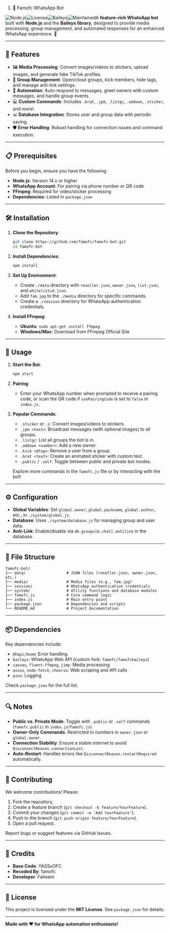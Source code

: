 1. 🌟 Famofc WhatsApp Bot

![Node.js](https://img.shields.io/badge/Node.js-v14.x+-green?logo=node.js)![License](https://img.shields.io/badge/License-MIT-blue)![Baileys](https://img.shields.io/badge/Baileys-WhatsApp%20API-orange)![Maintained](https://img.shields.io/badge/Maintained-Yes-brightgreen)A **feature-rich WhatsApp bot** built with **Node.js** and the **Baileys library**, designed to provide media processing, group management, and automated responses for an enhanced WhatsApp experience. 🚀

---

## 🎯 Features

- 🖼️ **Media Processing**: Convert images/videos to stickers, upload images, and generate fake TikTok profiles.
- 👥 **Group Management**: Open/close groups, kick members, hide tags, and manage anti-link settings.
- 🤖 **Automation**: Auto-respond to messages, greet owners with custom messages, and handle group events.
- 💻 **Custom Commands**: Includes `.brat`, `.jpm`, `.listgc`, `.addown`, `.sticker`, and more!
- 📊 **Database Integration**: Stores user and group data with periodic saving.
- 🛡️ **Error Handling**: Robust handling for connection issues and command execution.

---

## 📋 Prerequisites

Before you begin, ensure you have the following:

- **Node.js**: Version 14.x or higher
- **WhatsApp Account**: For pairing via phone number or QR code
- **FFmpeg**: Required for video/sticker processing
- **Dependencies**: Listed in `package.json`

---

## 🛠️ Installation

1. **Clone the Repository**:

   ```bash
   git clone https://github.com/famofc/famofc-bot.git
   cd famofc-bot
   ```

2. **Install Dependencies**:

   ```bash
   npm install
   ```

3. **Set Up Environment**:

   - Create `./data` directory with `reseller.json`, `owner.json`, `list.json`, and `whitelistid.json`.
   - Add `fam.jpg` to the `./media` directory for specific commands.
   - Create a `./session` directory for WhatsApp authentication credentials.

4. **Install FFmpeg**:

   - **Ubuntu**: `sudo apt-get install ffmpeg`
   - **Windows/Mac**: Download from FFmpeg Official Site

---

## 🚀 Usage

1. **Start the Bot**:

   ```bash
   npm start
   ```

2. **Pairing**:

   - Enter your WhatsApp number when prompted to receive a pairing code, or scan the QR code if `usePairingCode` is set to `false` in `index.js`.

3. **Popular Commands**:

   - `.sticker` or `.s`: Convert images/videos to stickers.
   - `.jpm <text>`: Broadcast messages (with optional images) to all groups.
   - `.listgc`: List all groups the bot is in.
   - `.addown <number>`: Add a new owner.
   - `.kick <@tag>`: Remove a user from a group.
   - `.brat <text>`: Create an animated sticker with custom text.
   - `.public` / `.self`: Toggle between public and private bot modes.

   Explore more commands in the `famofc.js` file or by interacting with the bot!

---

## ⚙️ Configuration

- **Global Variables**: Set `global.owner`, `global.packname`, `global.author`, etc., in `./system/global.js`.
- **Database**: Uses `./system/database.js` for managing group and user data.
- **Anti-Link**: Enable/disable via `db.groups[m.chat].antilink` in the database.

---

## 📂 File Structure

```
famofc-bot/
├── data/                  # JSON files (reseller.json, owner.json, etc.)
├── media/                 # Media files (e.g., fam.jpg)
├── session/               # WhatsApp authentication credentials
├── system/                # Utility functions and database modules
├── famofc.js              # Core command logic
├── index.js               # Main entry point
├── package.json           # Dependencies and scripts
└── README.md              # Project documentation
```

---

## 📦 Dependencies

Key dependencies include:

- `@hapi/boom`: Error handling
- `baileys`: WhatsApp Web API (custom fork: `famofc/famofcbaileys`)
- `canvas`, `fluent-ffmpeg`, `jimp`: Media processing
- `axios`, `node-fetch`, `cheerio`: Web scraping and API calls
- `pino`: Logging

Check `package.json` for the full list.

---

## 🔍 Notes

- **Public vs. Private Mode**: Toggle with `.public` or `.self` commands (`famofc.public` in `index.js`/`famofc.js`).
- **Owner-Only Commands**: Restricted to numbers in `owner.json` or `global.owner`.
- **Connection Stability**: Ensure a stable internet to avoid `DisconnectReason.connectionLost`.
- **Auto-Restart**: Handles errors like `DisconnectReason.restartRequired` automatically.

---

## 🤝 Contributing

We welcome contributions! Please:

1. Fork the repository.
2. Create a feature branch (`git checkout -b feature/YourFeature`).
3. Commit your changes (`git commit -m 'Add YourFeature'`).
4. Push to the branch (`git push origin feature/YourFeature`).
5. Open a pull request.

Report bugs or suggest features via GitHub Issues.

---

## 🙌 Credits

- **Base Code**: YASSxOFC
- **Recoded By**: famofc
- **Developer**: Faheem

---

## 📜 License

This project is licensed under the **MIT License**. See `package.json` for details.

---

**Made with ❤️ for WhatsApp automation enthusiasts!**
